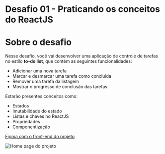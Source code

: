 # Desafio 01 - Praticando os conceitos do ReactJS

# Sobre o desafio

Nesse desafio, você vai desenvolver uma aplicação de controle de tarefas no estilo **to-do list**, que contém as seguintes funcionalidades:
- Adicionar uma nova tarefa
- Marcar e desmarcar uma tarefa como concluída
- Remover uma tarefa da listagem
- Mostrar o progresso de conclusão das tarefas

Estarão presentes conceitos como:
- Estados
- Imutabilidade do estado
- Listas e chaves no ReactJS
- Propriedades
- Componentização

[Figma com o front-end do projeto](https://www.figma.com/file/GyLroqEoGd784fOFgLLPiD/ToDo-List-%E2%80%A2-Desafio-React-(Copy)?type=design&node-id=56-96&mode=design&t=aLCDxSs13ekh6kuG-0)

![Home page do projeto](https://media.licdn.com/dms/image/D4D2DAQFdZsjRTDd6KQ/profile-treasury-image-shrink_800_800/0/1710725237679?e=1711332000&v=beta&t=PKi5ZSJQ11OC4PrM6qyGZCVJyxJ62bdXZeR8VZHBlf8)
